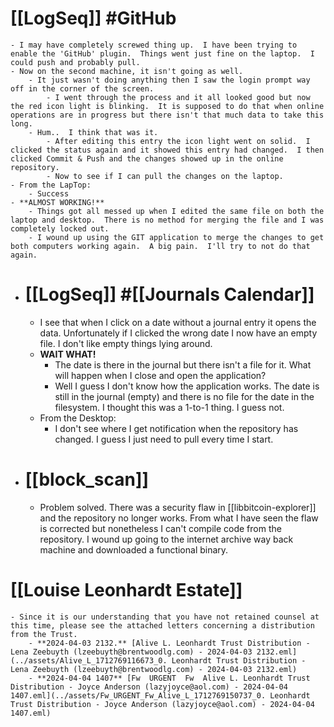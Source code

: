 # [[LogSeq]] #GitHub
	- I may have completely screwed thing up.  I have been trying to enable the 'GitHub' plugin.  Things went just fine on the laptop.  I could push and probably pull.
	- Now on the second machine, it isn't going as well.
		- It just wasn't doing anything then I saw the login prompt way off in the corner of the screen.
			- I went through the process and it all looked good but now the red icon light is blinking.  It is supposed to do that when online operations are in progress but there isn't that much data to take this long.
		- Hum..  I think that was it.
			- After editing this entry the icon light went on solid.  I clicked the status again and it showed this entry had changed.  I then clicked Commit & Push and the changes showed up in the online repository.
			- Now to see if I can pull the changes on the laptop.
	- From the LapTop:
		- Success
	- **ALMOST WORKING!**
		- Things got all messed up when I edited the same file on both the laptop and desktop.  There is no method for merging the file and I was completely locked out.
		- I wound up using the GIT application to merge the changes to get both computers working again.  A big pain.  I'll try to not do that again.
- # [[LogSeq]] #[[Journals Calendar]]
	- I see that when I click on a date without a journal entry it opens the data.  Unfortunately if I clicked the wrong date I now have an empty file.  I don't like empty things lying around.
	- **WAIT WHAT!**
		- The date is there in the journal but there isn't a file for it.  What will happen when I close and open the application?
		- Well I guess I don't know how the application works.  The date is still in the journal (empty) and there is no file for the date in the filesystem.  I thought this was a 1-to-1 thing.  I guess not.
	- From the Desktop:
		- I don't see where I get notification when the repository has changed.  I guess I just need to pull every time I start.
- # [[block_scan]]
	- Problem solved.  There was a security flaw in [[libbitcoin-explorer]] and the repository no longer works.  From what I have seen the flaw is corrected but nonetheless I can't compile code from the repository.  I wound up going to the internet archive way back machine and downloaded a functional binary.
# [[Louise Leonhardt Estate]]
	- Since it is our understanding that you have not retained counsel at this time, please see the attached letters concerning a distribution from the Trust.
		- **2024-04-03 2132.** [Alive L. Leonhardt Trust Distribution - Lena Zeebuyth (lzeebuyth@brentwoodlg.com) - 2024-04-03 2132.eml](../assets/Alive_L_1712769116673_0. Leonhardt Trust Distribution - Lena Zeebuyth (lzeebuyth@brentwoodlg.com) - 2024-04-03 2132.eml)
		- **2024-04-04 1407** [Fw  URGENT  Fw  Alive L. Leonhardt Trust Distribution - Joyce Anderson (lazyjoyce@aol.com) - 2024-04-04 1407.eml](../assets/Fw_URGENT_Fw_Alive_L_1712769150737_0. Leonhardt Trust Distribution - Joyce Anderson (lazyjoyce@aol.com) - 2024-04-04 1407.eml)
	